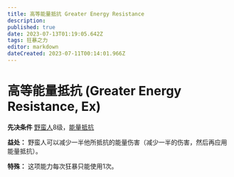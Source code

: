 ```yaml
---
title: 高等能量抵抗 Greater Energy Resistance
description: 
published: true
date: 2023-07-13T01:19:05.642Z
tags: 狂暴之力
editor: markdown
dateCreated: 2023-07-11T00:14:01.966Z
---
```


# 高等能量抵抗 (Greater Energy Resistance, Ex)

**先决条件** [野蛮人](/野蛮人)8级，[能量抵抗](/狂暴之力/能量抵抗)

**益处：** 野蛮人可以减少一半他所抵抗的能量伤害（减少一半的伤害，然后再应用能量抵抗）。

**特殊：** 这项能力每次狂暴只能使用1次。
